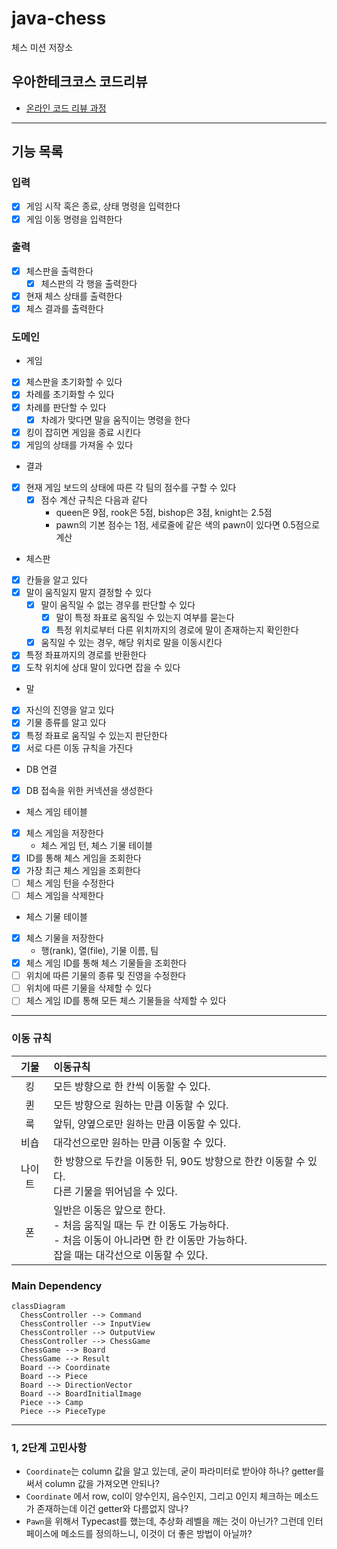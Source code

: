 # java-chess

체스 미션 저장소

## 우아한테크코스 코드리뷰

- [온라인 코드 리뷰 과정](https://github.com/woowacourse/woowacourse-docs/blob/master/maincourse/README.md)

---
## 기능 목록

### 입력

- [x] 게임 시작 혹은 종료, 상태 명령을 입력한다
- [x] 게임 이동 명령을 입력한다

### 출력

- [x] 체스판을 출력한다
  - [x] 체스판의 각 행을 출력한다
- [x] 현재 체스 상태를 출력한다
- [x] 체스 결과를 출력한다

### 도메인

- 게임
- [x] 체스판을 초기화할 수 있다
- [x] 차례를 초기화할 수 있다
- [x] 차례를 판단할 수 있다
  - [x] 차례가 맞다면 말을 움직이는 명령을 한다
- [x] 킹이 잡히면 게임을 종료 시킨다
- [x] 게임의 상태를 가져올 수 있다

- 결과
- [x] 현재 게임 보드의 상태에 따른 각 팀의 점수를 구할 수 있다
  - [x] 점수 계산 규칙은 다음과 같다
    - queen은 9점, rook은 5점, bishop은 3점, knight는 2.5점
    - pawn의 기본 점수는 1점, 세로줄에 같은 색의 pawn이 있다면 0.5점으로 계산

- 체스판
- [x] 칸들을 알고 있다
- [x] 말이 움직일지 말지 결정할 수 있다
  - [x] 말이 움직일 수 없는 경우를 판단할 수 있다
    - [x] 말이 특정 좌표로 움직일 수 있는지 여부를 묻는다
    - [x] 특정 위치로부터 다른 위치까지의 경로에 말이 존재하는지 확인한다
  - [x] 움직일 수 있는 경우, 해당 위치로 말을 이동시킨다
- [x] 특정 좌표까지의 경로를 반환한다
- [x] 도착 위치에 상대 말이 있다면 잡을 수 있다

- 말
- [x] 자신의 진영을 알고 있다
- [x] 기물 종류를 알고 있다
- [x] 특정 좌표로 움직일 수 있는지 판단한다
- [x] 서로 다른 이동 규칙을 가진다

- DB 연결
- [x] DB 접속을 위한 커넥션을 생성한다

- 체스 게임 테이블
- [x] 체스 게임을 저장한다
  - 체스 게임 턴, 체스 기물 테이블
- [x] ID를 통해 체스 게임을 조회한다
- [x] 가장 최근 체스 게임을 조회한다
- [ ] 체스 게임 턴을 수정한다
- [ ] 체스 게임을 삭제한다

- 체스 기물 테이블
- [x] 체스 기물을 저장한다
  - 행(rank), 열(file), 기물 이름, 팀
- [x] 체스 게임 ID를 통해 체스 기물들을 조회한다
- [ ] 위치에 따른 기물의 종류 및 진영을 수정한다
- [ ] 위치에 따른 기물을 삭제할 수 있다
- [ ] 체스 게임 ID를 통해 모든 체스 기물들을 삭제할 수 있다

---

### 이동 규칙

| 기물  | 이동규칙                                                                                                     |
|:---:|:---------------------------------------------------------------------------------------------------------|
|  킹  | 모든 방향으로 한 칸씩 이동할 수 있다.                                                                                   |
|  퀸  | 모든 방향으로 원하는 만큼 이동할 수 있다.                                                                                 |
|  룩  | 앞뒤, 양옆으로만 원하는 만큼 이동할 수 있다.                                                                               |
| 비숍  | 대각선으로만 원하는 만큼 이동할 수 있다.                                                                                  |
| 나이트 | 한 방향으로 두칸을 이동한 뒤, 90도 방향으로 한칸 이동할 수 있다.<br/>다른 기물을 뛰어넘을 수 있다.                                            |
|  폰  | 일반은 이동은 앞으로 한다.<br/>- 처음 움직일 때는 두 칸 이동도 가능하다.<br/>- 처음 이동이 아니라면 한 칸 이동만 가능하다.<br/> 잡을 때는 대각선으로 이동할 수 있다. |

### Main Dependency

```mermaid
classDiagram
  ChessController --> Command
  ChessController --> InputView
  ChessController --> OutputView
  ChessController --> ChessGame
  ChessGame --> Board
  ChessGame --> Result
  Board --> Coordinate
  Board --> Piece
  Board --> DirectionVector
  Board --> BoardInitialImage
  Piece --> Camp
  Piece --> PieceType
```


---
### 1, 2단계 고민사항
- `Coordinate`는 column 값을 알고 있는데, 굳이 파라미터로 받아야 하나? getter를 써서 column 값을 가져오면 안되나?
- `Coordinate` 에서 row, col이 양수인지, 음수인지, 그리고 0인지 체크하는 메소드가 존재하는데 이건 getter와 다름없지 않나?
- `Pawn`을 위해서 Typecast를 했는데, 추상화 레벨을 깨는 것이 아닌가? 그런데 인터페이스에 메소드를 정의하느니, 이것이 더 좋은 방법이 아닐까?
